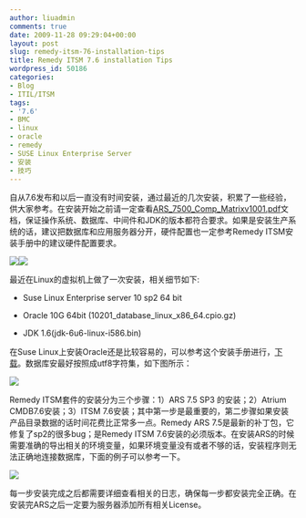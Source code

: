 ```yaml
---
author: liuadmin
comments: true
date: 2009-11-28 09:29:04+00:00
layout: post
slug: remedy-itsm-76-installation-tips
title: Remedy ITSM 7.6 installation Tips
wordpress_id: 50186
categories:
- Blog
- ITIL/ITSM
tags:
- '7.6'
- BMC
- linux
- oracle
- remedy
- SUSE Linux Enterprise Server
- 安装
- 技巧
---
```


自从7.6发布和以后一直没有时间安装，通过最近的几次安装，积累了一些经验，供大家参考。在安装开始之前请一定查看[ARS_7500_Comp_Matrixv1001.pdf](http://www.bmc.com/support/product-availability-compatibility)文档，保证操作系统、数据库、中间件和JDK的版本都符合要求。如果是安装生产系统的话，建议把数据库和应用服务器分开，硬件配置也一定参考Remedy ITSM安装手册中的建议硬件配置要求。


![](http://www.beareyes.com.cn/2/lib/200701/19/452/image002.jpg)![](http://www.my-softwareteacher.com/images/oracle_logo.gif)


最近在Linux的虚拟机上做了一次安装，相关细节如下:



	
  * Suse Linux Enterprise server 10 sp2 64 bit

	
  * Oracle 10G 64bit (10201_database_linux_x86_64.cpio.gz)

	
  * JDK 1.6(jdk-6u6-linux-i586.bin)


在Suse Linux上安装Oracle还是比较容易的，可以参考这个安装手册进行，[下载](ftp.novell.com/partners/oracle/docs/10gR2_sles10_install.pdf )。数据库安最好按照成utf8字符集，如下图所示：

[](http://martinliu.cn/?attachment_id=50187)[![](http://cdn1.martinliu.cn/wp-content/uploads/2009/11/snap00142-300x234.jpg)](http://martinliu.cn/http:/martinliu.cn/2009/11/remedy-itsm-76-installation-tips.html/snap00142/)

Remedy ITSM套件的安装分为三个步骤：1）ARS 7.5 SP3 的安装；2）Atrium CMDB7.6安装；3）ITSM 7.6安装；其中第一步是最重要的，第二步骤如果安装产品目录数据的话时间花费比正常多一点。Remedy ARS 7.5是最新的补丁包，它修复了sp2的很多bug；是Remedy ITSM 7.6安装的必须版本。在安装ARS的时候需要准确的导出相关的环境变量，如果环境变量没有或者不够的话，安装程序则无法正确地连接数据库，下面的例子可以参考一下。

[![](http://cdn1.martinliu.cn/wp-content/uploads/2009/11/snap00143-300x59.jpg)](http://martinliu.cn/http:/martinliu.cn/2009/11/remedy-itsm-76-installation-tips.html/snap00143/)

每一步安装完成之后都需要详细查看相关的日志，确保每一步都安装完全正确。在安装完ARS之后一定要为服务器添加所有相关License。
